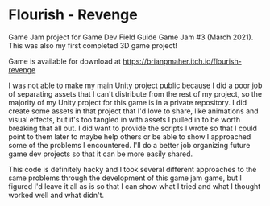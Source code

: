 # Flourish - Revenge

Game Jam project for Game Dev Field Guide Game Jam #3 (March 2021).  This was also my first completed 3D game project!

Game is available for download at https://brianpmaher.itch.io/flourish-revenge

I was not able to make my main Unity project public because I did a poor job of separating assets that I can't distribute from the rest of my project, so the majority of my Unity project for this game is in a private repository.  I did create some assets in that project that I'd love to share, like animations and visual effects, but it's too tangled in with assets I pulled in to be worth breaking that all out.  I did want to provide the scripts I wrote so that I could point to them later to maybe help others or be able to show I approached some of the problems I encountered.  I'll do a better job organizing future game dev projects so that it can be more easily shared.

This code is definitely hacky and I took several different approaches to the same problems through the development of this game jam game, but I figured I'd leave it all as is so that I can show what I tried and what I thought worked well and what didn't.
